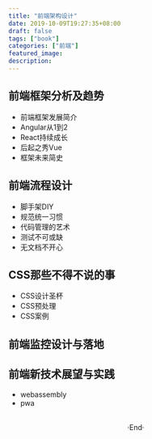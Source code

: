 ```yaml
---
title: "前端架构设计"
date: 2019-10-09T19:27:35+08:00
draft: false
tags: ["book"]
categories: ["前端"]
featured_image: 
description: 
---
```

## 前端框架分析及趋势

- 前端框架发展简介
- Angular从1到2
- React持续成长
- 后起之秀Vue
- 框架未来简史

## 前端流程设计

- 脚手架DIY
- 规范统一习惯
- 代码管理的艺术
- 测试不可或缺
- 无文档不开心

## CSS那些不得不说的事

- CSS设计圣杯
- CSS预处理
- CSS案例

## 前端监控设计与落地

## 前端新技术展望与实践

- webassembly
- pwa

<br>

<center>  ·End·  </center>